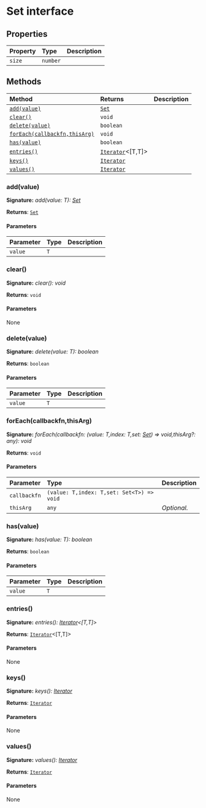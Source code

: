 # Set interface










## Properties

| Property	   | Type	| Description|
|:-------------|:-------|:-----------|
|`size`      | `number` |  |




## Methods

| Method	   |  Returns	| Description|
|:-------------|:-------|:-----------|
|[`add(value)`](#addvalue)      | [`Set`]()<T> |  |
|[`clear()`](#clear)      | `void` |  |
|[`delete(value)`](#deletevalue)      | `boolean` |  |
|[`forEach(callbackfn,thisArg)`](#foreachcallbackfnthisarg)      | `void` |  |
|[`has(value)`](#hasvalue)      | `boolean` |  |
|[`entries()`](#entries)      | [`Iterator`]()<[T,T]> |  |
|[`keys()`](#keys)      | [`Iterator`]()<T> |  |
|[`values()`](#values)      | [`Iterator`]()<T> |  |




### add(value)



**Signature:** _add(value: T): [Set](../es6-collections/set.md)<T>_

**Returns**: [`Set`]()<T>



#### Parameters


| Parameter	   | Type    | Description |
|:-------------|:---------------|:------------|
| `value`    | `T` |  |


### clear()



**Signature:** _clear(): void_

**Returns**: `void`



#### Parameters
None


### delete(value)



**Signature:** _delete(value: T): boolean_

**Returns**: `boolean`



#### Parameters


| Parameter	   | Type    | Description |
|:-------------|:---------------|:------------|
| `value`    | `T` |  |


### forEach(callbackfn,thisArg)



**Signature:** _forEach(callbackfn: (value: T,index: T,set: [Set](../es6-collections/set.md)<T>) => void,thisArg?: any): void_

**Returns**: `void`



#### Parameters


| Parameter	   | Type    | Description |
|:-------------|:---------------|:------------|
| `callbackfn`    | `(value: T,index: T,set: Set<T>) => void` |  |
| `thisArg`    | `any` | _Optional._ |


### has(value)



**Signature:** _has(value: T): boolean_

**Returns**: `boolean`



#### Parameters


| Parameter	   | Type    | Description |
|:-------------|:---------------|:------------|
| `value`    | `T` |  |


### entries()



**Signature:** _entries(): [Iterator](../es6-collections/iterator.md)<[T,T]>_

**Returns**: [`Iterator`]()<[T,T]>



#### Parameters
None


### keys()



**Signature:** _keys(): [Iterator](../es6-collections/iterator.md)<T>_

**Returns**: [`Iterator`]()<T>



#### Parameters
None


### values()



**Signature:** _values(): [Iterator](../es6-collections/iterator.md)<T>_

**Returns**: [`Iterator`]()<T>



#### Parameters
None

